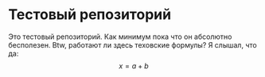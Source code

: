 # Тестовый репозиторий
Это тестовый репозиторий. Как минимум пока что он абсолютно бесполезен. Btw, работают ли здесь теховские формулы? Я слышал, что да:
$$x=a+b$$
